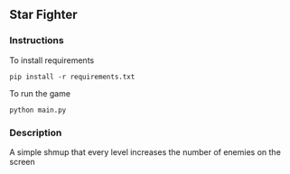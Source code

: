 ## Star Fighter

### Instructions

To install requirements

`pip install -r requirements.txt`

To run the game

`python main.py`

### Description
A simple shmup that every level increases the number of enemies on the screen